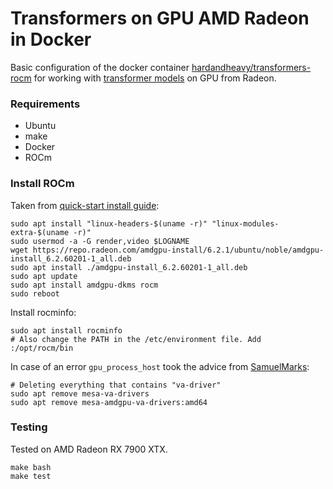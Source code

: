 # Transformers on GPU AMD Radeon in Docker
Basic configuration of the docker container [hardandheavy/transformers-rocm](https://hub.docker.com/repository/docker/hardandheavy/transformers-rocm/general) for working with [transformer models](https://huggingface.co) on GPU from Radeon.

### Requirements
* Ubuntu
* make
* Docker
* ROCm

### Install ROCm
Taken from [quick-start install guide](https://rocm.docs.amd.com/projects/install-on-linux/en/latest/tutorial/quick-start.html):
```
sudo apt install "linux-headers-$(uname -r)" "linux-modules-extra-$(uname -r)"
sudo usermod -a -G render,video $LOGNAME
wget https://repo.radeon.com/amdgpu-install/6.2.1/ubuntu/noble/amdgpu-install_6.2.60201-1_all.deb
sudo apt install ./amdgpu-install_6.2.60201-1_all.deb
sudo apt update
sudo apt install amdgpu-dkms rocm
sudo reboot
```

Install rocminfo:
```
sudo apt install rocminfo
# Also change the PATH in the /etc/environment file. Add :/opt/rocm/bin
```

In case of an error `gpu_process_host` took the advice from [SamuelMarks](https://github.com/signalapp/Signal-Desktop/issues/6855#issuecomment-2118305464):
```
# Deleting everything that contains "va-driver"
sudo apt remove mesa-va-drivers
sudo apt remove mesa-amdgpu-va-drivers:amd64
```

### Testing
Tested on AMD Radeon RX 7900 XTX.
```
make bash
make test
```
